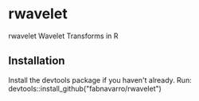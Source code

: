 # rwavelet

rwavelet Wavelet Transforms in R

## Installation
Install the devtools package if you haven't already. Run:
    devtools::install_github("fabnavarro/rwavelet")

